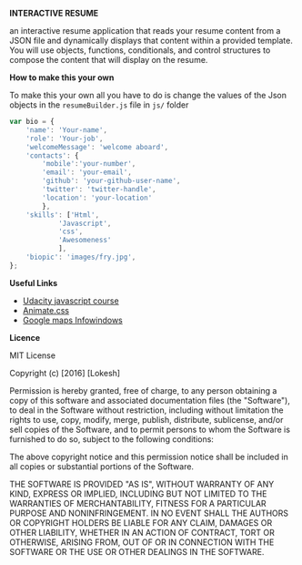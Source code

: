 **INTERACTIVE RESUME**

an interactive resume application that reads your resume content from a JSON file and dynamically displays that content within a provided template. You will use objects, functions, conditionals, and control structures to compose the content that will display on the resume.


**How to make this your own**


 To make this your own all you have to do is change the values of the Json objects in the `resumeBuilder.js` file in `js/` folder

         
```javascript
var bio = {
	'name': 'Your-name',
	'role': 'Your-job',
	'welcomeMessage': 'welcome aboard',
	'contacts': {
		'mobile':'your-number',
		'email': 'your-email',
		'github': 'your-github-user-name',
		'twitter': 'twitter-handle',
		'location': 'your-location'
		},
	'skills': ['Html',
           	'Javascript',
           	'css',
           	'Awesomeness'
           	],
   	'biopic': 'images/fry.jpg',
};
``` 
                  


**Useful Links**

* [Udacity javascript course](https://classroom.udacity.com/courses/ud804/lessons/1946788554/concepts/25505685350923)
* [Animate.css](https://daneden.github.io/animate.css/)
* [Google maps Infowindows](https://developers.google.com/maps/documentation/javascript/infowindows#open)

**Licence**


MIT License

Copyright (c) [2016] [Lokesh]

Permission is hereby granted, free of charge, to any person obtaining a copy
of this software and associated documentation files (the "Software"), to deal
in the Software without restriction, including without limitation the rights
to use, copy, modify, merge, publish, distribute, sublicense, and/or sell
copies of the Software, and to permit persons to whom the Software is
furnished to do so, subject to the following conditions:

The above copyright notice and this permission notice shall be included in all
copies or substantial portions of the Software.

THE SOFTWARE IS PROVIDED "AS IS", WITHOUT WARRANTY OF ANY KIND, EXPRESS OR
IMPLIED, INCLUDING BUT NOT LIMITED TO THE WARRANTIES OF MERCHANTABILITY,
FITNESS FOR A PARTICULAR PURPOSE AND NONINFRINGEMENT. IN NO EVENT SHALL THE
AUTHORS OR COPYRIGHT HOLDERS BE LIABLE FOR ANY CLAIM, DAMAGES OR OTHER
LIABILITY, WHETHER IN AN ACTION OF CONTRACT, TORT OR OTHERWISE, ARISING FROM,
OUT OF OR IN CONNECTION WITH THE SOFTWARE OR THE USE OR OTHER DEALINGS IN THE
SOFTWARE.
